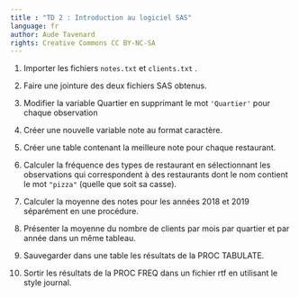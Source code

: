```yaml
---
title : "TD 2 : Introduction au logiciel SAS"
language: fr
author: Aude Tavenard
rights: Creative Commons CC BY-NC-SA
---
```


1.	Importer les fichiers `notes.txt` et `clients.txt` .

2.	Faire une jointure des deux fichiers SAS obtenus.

3.	Modifier la variable Quartier en supprimant le mot `'Quartier'` pour chaque observation

4.	Créer une nouvelle variable note au format caractère.

5.	Créer une table contenant la meilleure note pour chaque restaurant.

6.	Calculer la fréquence des types de restaurant en sélectionnant les observations qui correspondent à des restaurants dont le nom contient le mot `"pizza"` (quelle que soit sa casse).

7.	Calculer la moyenne des notes pour les années 2018 et 2019 séparément en une procédure.

8.	Présenter la moyenne du nombre de clients par mois par quartier et par année  dans un même tableau.

9. Sauvegarder dans une table les résultats de la PROC TABULATE.

10. Sortir les résultats de la PROC FREQ dans un fichier rtf en utilisant le style journal.
